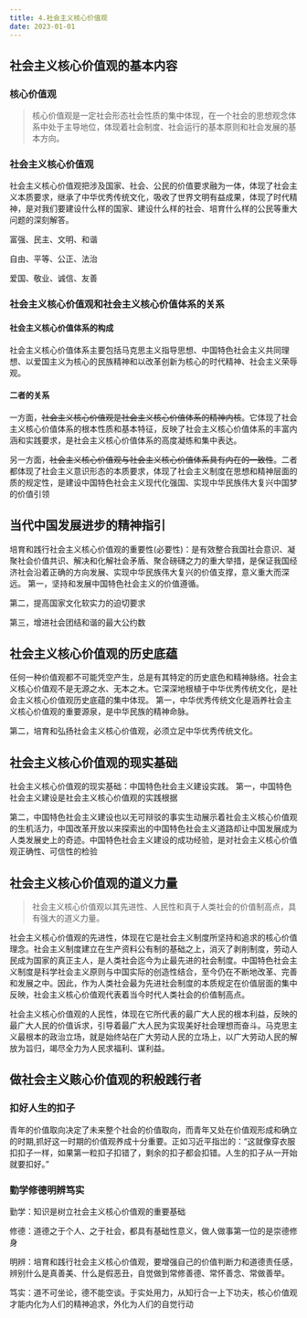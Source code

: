 ```yaml
---
title: 4.社会主义核心价值观
date: 2023-01-01
---
```


## 社会主义核心价值观的基本内容<Badge text="选择题" type="tip" />

### 核心价值观

> 核心价值观是一定社会形态社会性质的集中体现，在一个社会的思想观念体系中处于主导地位，体现着社会制度、社会运行的基本原则和社会发展的基本方向。

### 社会主义核心价值观

社会主义核心价值观把涉及国家、社会、公民的价值要求融为一体，体现了社会主义本质要求，继承了中华优秀传统文化，吸收了世界文明有益成果，体现了时代精神，是对我们要建设什么样的国家、建设什么样的社会、培育什么样的公民等重大问题的深刻解答。

富强、民主、文明、和谐

自由、平等、公正、法治

爱国、敬业、诚信、友善

### 社会主义核心价值观和社会主义核心价值体系的关系

#### 社会主义核心价值体系的构成

社会主义核心价值体系主要包括马克思主义指导思想、中国特色社会主义共同理想、以爱国主义为核心的民族精神和以改革创新为核心的时代精神、社会主义荣辱观。

#### 二者的关系

一方面，~~社会主义核心价值观是社会主义核心价值体系的精神内核~~。它体现了社会主义核心价值体系的根本性质和基本特征，反映了社会主义核心价值体系的丰富内涵和实践要求，是社会主义核心价值体系的高度凝练和集中表达。

另一方面，~~社会主义核心价值观与社会主义核心价值体系具有内在的一致性~~。二者都体现了社会主义意识形态的本质要求，体现了社会主义制度在思想和精神层面的质的规定性，是建设中国特色社会主义现代化强国、实现中华民族伟大复兴中国梦的价值引领

## 当代中国发展进步的精神指引<Badge text="选择题" type="tip" />

培育和践行社会主义核心价值观的重要性(必要性)：是有效整合我国社会意识、凝聚社会价值共识、解决和化解社会矛盾、聚合磅礴之力的重大举措，是保证我国经济社会沿着正确的方向发展、实现中华民族伟大复兴的价值支撑，意义重大而深远。
第一，坚持和发展中国特色社会主义的价值遵循。

第二，提高国家文化软实力的迫切要求

第三，增进社会团结和谐的最大公约数

## 社会主义核心价值观的历史底蕴<Badge text="选择题" type="tip" />

任何一种价值观都不可能凭空产生，总是有其特定的历史底色和精神脉络。社会主义核心价值观不是无源之水、无本之木。它深深地根植于中华优秀传统文化，是社会主义核心价值观历史底蕴的集中体现。
第一，中华优秀传统文化是涵养社会主义核心价值观的重要源泉，是中华民族的精神命脉。

第二，培育和弘扬社会主义核心价值观，必须立足中华优秀传统文化。

## 社会主义核心价值观的现实基础<Badge text="选择题" type="tip" />

社会主义核心价值观的现实基础：中国特色社会主义建设实践。
第一，中国特色社会主义建设是社会主义核心价值观的实践根据

第二，中国特色社会主义建设也以无可辩驳的事实生动展示着社会主义核心价值观的生机活力，中国改革开放以来探索出的中国特色社会主义道路却让中国发展成为人类发展史上的奇迹。中国特色社会主义建设的成功经验，是对社会主义核心价值观正确性、可信性的检验

## 社会主义核心价值观的道义力量<Badge text="选择题" type="tip" />

> 社会主义核心价值观以其先进性、人民性和真于人类社会的价值制高点，具有强大的道义力量。

社会主义核心价值观的先进性，体现在它是社会主义制度所坚持和追求的核心价值理念。社会主义制度建立在生产资料公有制的基础之上，消灭了剥削制度，劳动人民成为国家的真正主人，是人类社会迄今为止最先进的社会制度。中国特色社会主义制度是科学社会主义原则与中国实际的创造性结合，至今仍在不断地改革、完善和发展之中。因此，作为人类社会最为先进社会制度的本质规定在价值层面的集中反映，社会主义核心价值观代表着当今时代人类社会的价值制高点。

社会主义核心价值观的人民性，体现在它所代表的最广大人民的根本利益，反映的最广大人民的价值诉求，引导着最广大人民为实现美好社会理想而奋斗。马克思主义最根本的政治立场，就是始终站在广大劳动人民的立场上，以广大劳动人民的解放为旨归，竭尽全力为人民求福利、谋利益。

## 做社会主义赅心价值观的积般践行者<Badge text="选择题" type="tip" />

### 扣好人生的扣子

青年的价值取向决定了未来整个社会的价值取向，而青年又处在价值观形成和确立的时期,抓好这一时期的价值观养成十分重要。正如习近平指岀的：“这就像穿衣服扣扣子一样，如果第一粒扣子扣错了，剩余的扣子都会扣错。人生的扣子从一开始就要扣好。”

### 勤学修德明辨笃实

勤学：知识是树立社会主义核心价值观的重要基础

修德：道德之于个人、之于社会，都具有基础性意义，做人做事第一位的是崇德修身

明辨：培育和践行社会主义核心价值观，要增强自己的价值判断力和道德责任感，辨别什么是真善美、什么是假恶丑，自觉做到常修善德、常怀善念、常做善举。

笃实：道不可坐论，德不能空谈。于实处用力，从知行合一上下功夫，核心价值观才能内化为人们的精神追求，外化为人们的自觉行动
